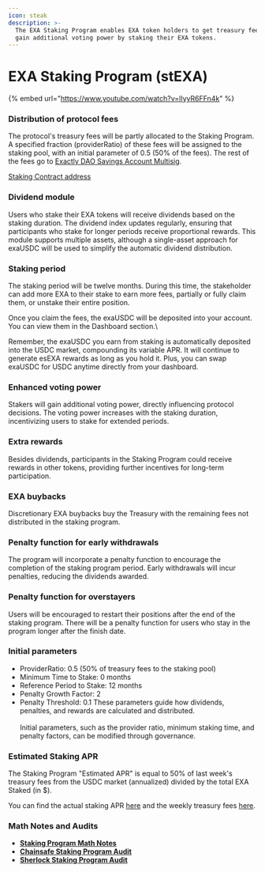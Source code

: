 ```yaml
---
icon: steak
description: >-
  The EXA Staking Program enables EXA token holders to get treasury fees and
  gain additional voting power by staking their EXA tokens.
---
```


# EXA Staking Program (stEXA)

{% embed url="https://www.youtube.com/watch?v=lIyyR6FFn4k" %}

### Distribution of protocol fees

The protocol's treasury fees will be partly allocated to the Staking Program. A specified fraction (providerRatio) of these fees will be assigned to the staking pool, with an initial parameter of 0.5 (50% of the fees). The rest of the fees go to [Exactly DAO Savings Account Multisig](https://optimistic.etherscan.io/address/0x8a1c05c4462b3554814a637e940b3342ffbe02f2).

[Staking Contract address](https://optimistic.etherscan.io/address/0xCEed2bFE740F02dB6094eBE89FF93b1031be752b)

### Dividend module

Users who stake their EXA tokens will receive dividends based on the staking duration. The dividend index updates regularly, ensuring that participants who stake for longer periods receive proportional rewards. This module supports multiple assets, although a single-asset approach for exaUSDC will be used to simplify the automatic dividend distribution.

### Staking period

The staking period will be twelve months. During this time, the stakeholder can add more EXA to their stake to earn more fees, partially or fully claim them, or unstake their entire position.

Once you claim the fees, the exaUSDC will be deposited into your account. You can view them in the Dashboard section.\


Remember, the exaUSDC you earn from staking is automatically deposited into the USDC market, compounding its variable APR. It will continue to generate esEXA rewards as long as you hold it. Plus, you can swap exaUSDC for USDC anytime directly from your dashboard.

### Enhanced voting power

Stakers will gain additional voting power, directly influencing protocol decisions. The voting power increases with the staking duration, incentivizing users to stake for extended periods.

### Extra rewards

Besides dividends, participants in the Staking Program could receive rewards in other tokens, providing further incentives for long-term participation.

### EXA buybacks

Discretionary EXA buybacks buy the Treasury with the remaining fees not distributed in the staking program.

### Penalty function for early withdrawals

The program will incorporate a penalty function to encourage the completion of the staking program period. Early withdrawals will incur penalties, reducing the dividends awarded.

### Penalty function for overstayers

Users will be encouraged to restart their positions after the end of the staking program. There will be a penalty function for users who stay in the program longer after the finish date.

### Initial parameters

* ProviderRatio: 0.5 (50% of treasury fees to the staking pool)&#x20;
* Minimum Time to Stake: 0 months&#x20;
* Reference Period to Stake: 12 months&#x20;
* Penalty Growth Factor: 2&#x20;
* Penalty Threshold: 0.1 These parameters guide how dividends, penalties, and rewards are calculated and distributed.\
  \
  Initial parameters, such as the provider ratio, minimum staking time, and penalty factors, can be modified through governance.

### **Estimated Staking APR**

The Staking Program "Estimated APR" is equal to 50% of last week's treasury fees from the USDC market (annualized) divided by the total EXA Staked (in $). &#x20;

You can find the actual staking APR [here](https://app.exact.ly/staking) and the weekly treasury fees [here](https://dune.com/exactly/exactly#treasury-fees).

### Math Notes and Audits

* [**Staking Program Math Notes**](https://github.com/exactly/papers/blob/main/Staking%20Model%20Math%20Notes.pdf)
* [**Chainsafe Staking Program Audit**](https://github.com/exactly/audits/blob/main/Chainsafe%20Staking%20Contract%20\(Aug-24\).pdf)
* [**Sherlock Staking Program Audit**](https://github.com/exactly/audits/blob/main/Sherlock%20Staking%20Contract%20\(Aug-24\).pdf)



